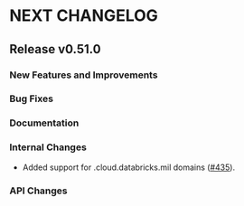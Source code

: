 # NEXT CHANGELOG

## Release v0.51.0

### New Features and Improvements

### Bug Fixes

### Documentation

### Internal Changes
* Added support for .cloud.databricks.mil domains ([#435](https://github.com/databricks/databricks-sdk-java/pull/435)).

### API Changes

